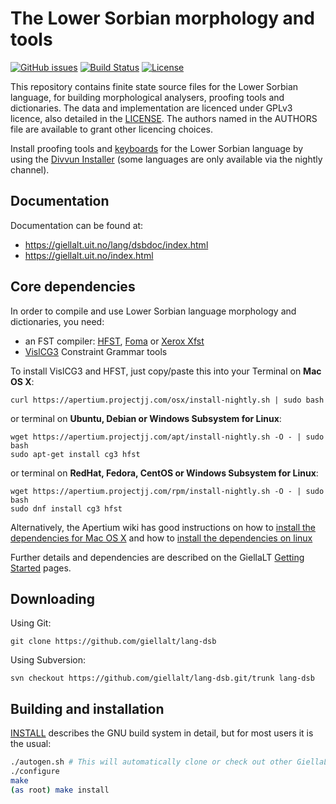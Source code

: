 The Lower Sorbian morphology and tools
==========================================

[![GitHub issues](https://img.shields.io/github/issues-raw/giellalt/lang-dsb)](https://github.com/giellalt/lang-dsb/issues)
[![Build Status](https://github.com/giellalt/lang-dsb/workflows/Speller%20CI+CD/badge.svg)](https://github.com/giellalt/lang-dsb/actions)
[![License](https://img.shields.io/github/license/giellalt/lang-dsb)](https://raw.githubusercontent.com/giellalt/lang-dsb/main/LICENSE)

This repository contains finite state source files for the Lower Sorbian language,
for building morphological analysers, proofing tools
and dictionaries. The data and implementation are licenced under GPLv3
licence, also detailed in the
[LICENSE](https://github.com/giellalt/lang-dsb/blob/main/LICENSE). The
authors named in the AUTHORS file are available to grant other licencing
choices.

Install proofing tools and [keyboards](https://github.com/giellalt/keyboard-dsb)
for the Lower Sorbian language by using the [Divvun Installer](http://divvun.no)
(some languages are only available via the nightly channel).

Documentation
-------------

Documentation can be found at:

-   <https://giellalt.uit.no/lang/dsbdoc/index.html>
-   <https://giellalt.uit.no/index.html>

Core dependencies
-----------------

In order to compile and use Lower Sorbian language morphology and
dictionaries, you need:

- an FST compiler: [HFST](https://github.com/hfst/hfst), [Foma](https://github.com/mhulden/foma) or [Xerox Xfst](https://web.stanford.edu/~laurik/fsmbook/home.html)
- [VislCG3](https://visl.sdu.dk/svn/visl/tools/vislcg3/trunk) Constraint Grammar tools

To install VislCG3 and HFST, just copy/paste this into your Terminal on **Mac OS X**:

```
curl https://apertium.projectjj.com/osx/install-nightly.sh | sudo bash
```

or terminal on **Ubuntu, Debian or Windows Subsystem for Linux**:

```
wget https://apertium.projectjj.com/apt/install-nightly.sh -O - | sudo bash
sudo apt-get install cg3 hfst
```

or terminal on **RedHat, Fedora, CentOS or Windows Subsystem for Linux**:

```
wget https://apertium.projectjj.com/rpm/install-nightly.sh -O - | sudo bash
sudo dnf install cg3 hfst
```

Alternatively, the Apertium wiki has good instructions on how to [install the dependencies for Mac
OS X](https://wiki.apertium.org/wiki/Apertium_on_Mac_OS_X) and how to [install
the dependencies on
linux](https://wiki.apertium.org/wiki/Installation_of_grammar_libraries)

Further details and dependencies are described on the GiellaLT [Getting Started](https://giellalt.uit.no/infra/GettingStarted.html) pages.

Downloading
-----------

Using Git:
```
git clone https://github.com/giellalt/lang-dsb
```

Using Subversion:
```
svn checkout https://github.com/giellalt/lang-dsb.git/trunk lang-dsb
```

Building and installation
-------------------------

[INSTALL](https://github.com/giellalt/lang-dsb/blob/main/INSTALL)
describes the GNU build system in detail, but for most users it is the usual:

```sh
./autogen.sh # This will automatically clone or check out other GiellaLT dependencies
./configure
make
(as root) make install
```
